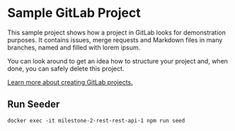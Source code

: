 # Sample GitLab Project

This sample project shows how a project in GitLab looks for demonstration purposes. It contains issues, merge requests
and Markdown files in many branches,
named and filled with lorem ipsum.

You can look around to get an idea how to structure your project and, when done, you can safely delete this project.

[Learn more about creating GitLab projects.](https://docs.gitlab.com/ee/gitlab-basics/create-project.html)

## Run Seeder

`docker exec -it milestone-2-rest-rest-api-1 npm run seed`
